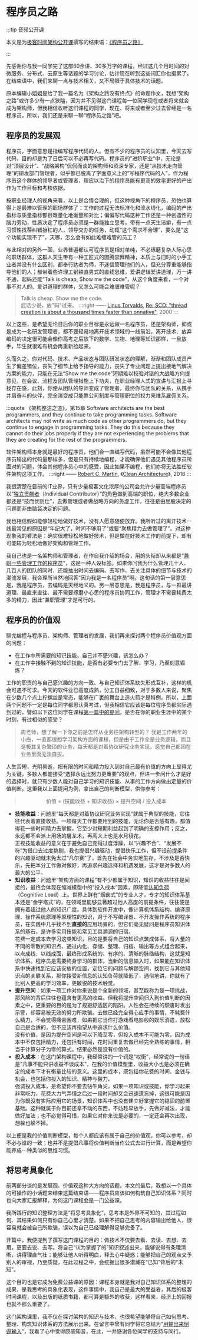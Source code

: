 # 程序员之路

:::tip 音频公开课

本文是为[极客时间架构公开课](https://time.geekbang.org/opencourse/intro/100064201)撰写的结束语：[《程序员之路》](https://time.geekbang.org/column/article/369228)

:::

先感谢你与我一同学完了这部60余讲、30多万字的课程，经过这几个月时间的对微服务、分布式、云原生等话题的学习讨论，估计现在听到这些词汇你也挺累了。在结束语中，我们来聊一点与技术相关，又不局限于具体技术的话题。

原本编辑小姐姐是给了我一篇名为《架构之路没有终点》的命题作文，我想“架构之路”或许多少有一点狭隘，因为并不见得这门课程每一位同学现在或者将来就会成为架构师，但我相信收听这们课程的同学，现在、将来或者至少过去曾经是一名程序员，所以，我们还是来聊一聊“程序员之路”吧。 

## 程序员的发展观

程序员，字面意思是指编写程序代码的人。但有不少的程序员的认知里，今天去写代码，目的却是为了日后可以不必再写代码。程序员的”进阶职业“中，无论是对“顶层设计”、“战略架构”侃侃而谈的架构师和资深专家，还是“从技术走向管理”的研发部门管理者，似乎都已脱离了字面意义上的“写程序代码的人”，作为程序员这个群体的领导者或管理者，理应以治下的程序员能有更高的效率更好的产出作为工作目标和考核依据。

按职业经理人的视角来看，以上是合情合理的，但这种视角下的程序员，恐怕也算得上是最难以管理的职场群体了：工作的过程无法标准化和流水线化，编码的产出指标与质量指标都很难量化地衡量和对比；偏偏写代码这种工作还是一种创造性的脑力劳动，性质决定了程序员必须是一群能独立思考，带有一点天生洁癖，有一点习惯性找茬纠错抬杠的人，领导交办的任务，动辄“这个需求不合理”，要么是"这个功能实现不了”，天哪，怎么会有如此难缠难管的员工？

与此相对的另外一面，业界普遍都认可程序员是相对单纯，不必琢磨复杂人际心思的职场群体，这群人天生带有一种工匠式的图腾崇拜精神，本质上与旧时的小手工业者并没有什么区别，都奉行达者为师，不迷信管理他们的人，但充分尊重能够指导他们的人；都带着些许理工钢铁直男式的直线思维，爱讲逻辑爱讲道理，万一讲不通，起码还能“Talk is cheap, Show me the code”，从这个角度来看，一个对事不对人的、爱讲道理的群体，又怎么可能会难缠难管呢？

> Talk is cheap. Show me the code.<br/>
> 屁话少说，放"码"过来。
> :::right
> —— [Linus Torvalds](https://en.wikipedia.org/wiki/Linus_Torvalds), [Re: SCO: "thread creation is about a thousand times faster than onnative"](https://lkml.org/lkml/2000/8/25/132), 2000
> :::

以上这些，是希望无论日后你的职业目标是永远做一名程序员，还是架构师，抑或是成为一名研发管理者，都不要轻易地离开技术领域的一线前沿，离开技术、放弃编码的决定很可能会像你高考之后放下的数学、生物、地理等知识那样，一旦放手，毕生就很难有机会再重新捡起来。

久而久之，你对代码、技术、产品状态与团队研发状态的理解，渐渐和团队成员产生了偏差错位，丧失了细节上给予指导的能力，丧失了专业问题上提出接地气解决方案的能力，只能在无法“Show me the code”短期难以校验对错的大战略方向提意见，在会议、流程及团队管理措施上下功夫，在职业经理人式的宣讲与汇报上寻找存在感，此刻，你便从团队的导师变成了管理者，最终你与团队的关系，从携手并肩奋斗的伙伴，完全演变成只能靠公司制度与管理职位的权力来维系雇佣关系。

:::quote 《架构整洁之道》，第15章
Software architects are the best programmers, and they continue to take programming tasks. Software architects may not write as much code as other programmers do, but they continue to engage in programming tasks. They do this because they cannot do their jobs properly if they are not experiencing the problems that they are creating for the rest of the programmers.

软件架构师本身就是最好的程序员，他们会一直编写代码，虽然可能不会像其他程序员输出的代码量那样多，但是只有持续地编程，才能确保他们遇见其他程序员所面对的问题，体会其他程序员心中的感受，因此如果不编程，他们亦将无法胜任软件架构这项工作。
:::right
—— [Robert C. Martin](https://en.wikipedia.org/wiki/Robert_C._Martin), 《[Clean Architecture](https://book.douban.com/subject/30333919/)》, 2018
:::

我很清楚在目前的IT业界，只有少量极客文化浓厚的公司会允许少量高端程序员以“[独立贡献者](https://www.indeed.com/career-advice/finding-a-job/what-is-an-individual-contributor)（Individual Contributor）”的角色做到高端的职位，绝大多数企业都还是“技而优则仕”，去做管理或者做战略方向的务虚工作，往往是由屁股决定的问题而非由脑袋决定的问题。

我也相信假如能够轻松地做好技术，没有人愿意随便放弃。我所听过的离开技术一线最常见的原因是“年纪大了，时间不够用了”或要“聚焦精力去做管理了”。对这种现象我的看法是：确实很难轻松地做好技术，但是做在好技术工作的前提下，却有可能较为轻松地做好架构和管理工作。

我自己也是一名架构师和管理者，在作自我介绍的场合，用的头衔却从来都是“[兼职一些管理工作的程序员](https://time.geekbang.org/opencourse/detail/100067401)”，这是一种人设标签。如果你问我为什么管理几十人、几百人的团队的同时，还能抽出时间去编码、去写作、去关注具体的细节与技术的潮流发展，我会理所当然地回答“因为我是一名程序员”啊。这句话的第一层意思是，我是程序员，去编码是天经地义的。另一层意思是，我是程序员，与一群最讲道理、最直来直往、最不需要琢磨小心思的程序员协同工作，管理才不需要耗费太多的精力，因此“兼职管理”才是可行的。


## 程序员的价值观

聊完编程与程序员、架构师、管理者的发展，我们再来探讨两个程序员价值观方面的问题：

- 在工作中所需要的知识技能，自己并不感兴趣，该怎么办？
- 在工作中接触不到的知识技能，是否有必要专门去了解、学习，乃至刻意锻炼？

工作的职责的与自己感兴趣的方向一致、与自己知识体系缺失形成互补，这样的机会可遇不可求。今天的软件业已高度成熟，分工日益细致，对于多数人来说，聚焦在少数几个点上拧螺丝是常态，能够在广袤的舞台上造火箭才是特例。所以，上面两个问题不一定是每位同学都思认真考过，但我相信它应该是每位程序员都实际遇到过的，譬如以下这位同学在课程[第一篇中的提问](https://time.geekbang.org/column/article/309727)，是否在你的职业生涯中的某个时刻，有过相似的感受？

> 周老师，想了解一下你之前是怎样从业务往架构转型的？
> 我是工作两年的小白，一直都很想学习架构方面的课程，但是由于工作全是业务逻辑，而且是极其复杂繁琐的业务，每天都是对着协议研究业务实现，感觉自己都困在业务里面无法自拔。

人生苦短，光阴易逝，把有限的时间和精力投入到对自己最有价值的方向上显得尤为关键，多数人都能接受“选择永远比努力更重要”的观点，但进一步问什么才是好的选择时，就只有少数人能对自己学习的知识技能、从事的工作方向做出定量的价值判断。这里我以上面提问为例，拿出自己的判断模型，供你参考：

> <center>价值 = (技能收益 + 知识收益) × 提升空间 / 投入成本</center>

- **技能收益**：问题里“每天都是对着协议研究业务实现”就属于典型的技能，它往往代表着直接收益。一项每天工作都要用到的技能，无论你是否感有趣，都值得花一些时间精力去掌握，它至少对短期利益起到了明确的支撑作用；反之，永远都不会派上用场的屠龙术，再高大上也是水月镜花。<br/>正视技能收益的意义在于避免自己变得过度浮躁，以“兴趣不合”、“发展不符”为借口去过度挑剔。我也提倡兴趣驱动，提倡快乐工作，但不设前提条件的兴趣驱动就未免太过“凡尔赛”了，首先在社会中务实地生存，不涉及是否快乐，先把本分工作做对做好，再追求兴趣选择和机遇发展，这才是对多数人的最大的公平。
- **知识收益**：问题里“架构方面的课程”有不少都属于知识，知识的收益往往是间接的，最终会体现在缩减模型中的“投入成本”因素，即降低[认知负荷](https://en.wikipedia.org/wiki/Cognitive_load)（Cognitive Load）上。世界上鲜有“烟囱式”的专业人才，专才的知识体系基本还是“金字塔式”的，在领域里能够显著超过他人高度的前提条件，往往便是拥有着超过他人的知识广度。具体到软件开发中，像计算机体系结构、编译原理、操作系统原理等原理性的知识，对于不写编译器、不开发操作系统的程序员，在实践中几乎找不到**直接的**应用场景的，但它们毫无疑问是程序员知识体系的基石，是许多实用技能和常见工具溯源的归宿。<br/>花费一定成本去学习这类知识，目的是要将自己的知识点筑成体系，将大量的不同的零散的知识点、通过内化、存储、整理、归档、输出等方式组合起来，以点成线、以线成面，最终形成系统的、有序的、清晰的脉络结构，这就是知识体系。程序员是需要终身学习的群体，当新的信息输入时，如果能在知识体系中快速找到它应该安放的位置，定位它的问题与解题空间，找到它与其他知识点的关联关系，那你接受新信息的认知负荷就降低了，通俗地讲，你就有了比别人更高的学习效率，更敏锐的技术触觉。
- **提升空间**：如果一项工作对你来说是个全新的领域，甚至能称为是一项挑战，那风险的背后往往也蕴含有更高的收益。但我将提升空间归入到价值判断的因素之中，更重要的目的是为了规避舒适区的陷阱。人性会在持续的颓废时发出示警，却容易被无效的努力所欺骗。去做已经完全得心应手的事情，不耗费什么精力，不会觉得痛苦困难，如果把它当作打游戏看电影般的娱乐消遣，放松自己是合适的，但不应该再指望从中追求什么价值。<br/>没有价值，是因为提升空间是可以下降至零，但投入成本不可能为零，因为成本中不仅包括精力，还包括有时间，花时间重复去做已经完全熟练的事情，相当于计算分子为零的算式，结果必然是没有价值的。
- **投入成本**：在这门架构课程中，我经常讲的一个词是“权衡”，经常说的一句话是“凡事不能只讲收益不谈成本”，在我的价值模型里，收益大小也是必须在确定的成本下才有衡量比较的意义。这里的成本，既包括你花费的时间、金钱与机会，也包括你投入的知识、精神与毅力。<br/>强调投入成本，是希望你不要去钻牛角尖，如果一项知识或技能，你学习起来非常吃力，花费大力气弄懂之后过一段时间却又会迅速遗忘掉，这很可能是因为你既没有实际应用它的场景，知识体系中也没有建立好掌握它的稳固的前置基础。这种就属于你目前还拿不动的东西，不妨趁早放手，先做好减法，才能做好加法；也不必觉得可惜，如果它对你来说是必要的，一定还会再次出现，想躲也躲不掉。

以上便是我的价值判断模型，每个人都应该有属于自己的价值观，你可以参考，却不必与谁的一致；也并不是提倡凡事将价值判断当作公式去进行计算，而是希望你能养成一种类似的思维习惯。

## 将思考具象化

前两部分谈的是发展观、价值观这种大方向的话题，本文的最后，我想以一个具体的可操作的小话题来结束这篇结束语——程序员应该如何构筑自己知识体系？同时也向大家汇报解释，为何这门课程会是一门公益课。

我所践行的知识整理方法是“将思考具象化”，思考本是外界不可知的，其过程如何、其结果如何只有你自己心里才清楚。如果不把自己思考的内容输出给他人，很容易就会被自己所欺骗，误以为自己已经理解得足够完备了。

开篇中，我便提到了撰写这门课程的目的：做技术不仅要去看、去读、去想、去用，更要去说、去写。将自己“认为掌握了的”知识叙述出来，能够说得有条理清晰，讲得理直气壮；能够让他人听得明白，释去心中疑惑；能够把自己的观点交予别人的审视，乃至质疑，在此过程之中，会挖掘出很多潜藏在“已知”背后的“未知”。

这个目的也是它成为免费公益课的原因：课程本身就是我对自己知识体系的整理的成果，是我思考的具象化表现，这件事情中，我自己是最大的受益者，其后的极客时间课程，以及出版的纸质书籍，都可算是额外的收获，这样看来，经济上的回报也就不那么重要了。

这门架构课里，我不仅在探讨架构的知识与技术，也很希望能够将自己如何思考、整理、构筑知识体系的方法展示出来。在留言中曾有同学将它总结为“[用输出来倒逼输入](https://time.geekbang.org/column/article/343345)”，我看了心中觉得颇感知音，在此，一并感谢各位同学的支持与同行。